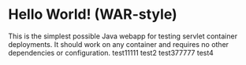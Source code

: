 Hello World! (WAR-style)
===============

This is the simplest possible Java webapp for testing servlet container deployments.  It should work on any container and requires no other dependencies or configuration.
test11111
test2
test377777
test4
